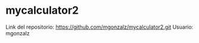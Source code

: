 # mycalculator2
Link del repositorio: https://github.com/mgonzalz/mycalculator2.git
Usuario: mgonzalz
